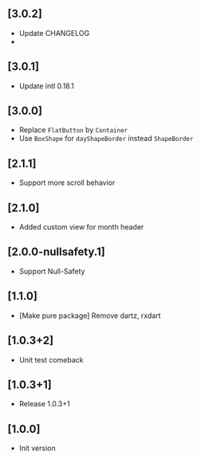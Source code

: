 ## [3.0.2]
 - Update CHANGELOG
 - 
## [3.0.1]
 - Update intl 0.18.1 
  
## [3.0.0] 
 - Replace `FlatButton` by `Container`
 - Use `BoxShape` for `dayShapeBorder` instead `ShapeBorder`

## [2.1.1] 
 - Support more scroll behavior

## [2.1.0] 
 - Added custom view for month header 

## [2.0.0-nullsafety.1] 
 - Support Null-Safety

## [1.1.0] 
- [Make pure package] Remove dartz, rxdart

## [1.0.3+2] 
 - Unit test comeback

## [1.0.3+1] 
 - Release 1.0.3+1

## [1.0.0] 
 - Init version


